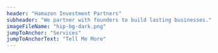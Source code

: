 ```yaml
---
header: "Hamazon Investment Partners"
subheader: "We partner with founders to build lasting businesses."
imageFileName: "hip-bg-dark.png"
jumpToAnchor: "Services"
jumpToAnchorText: "Tell Me More"
---
```


